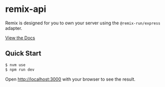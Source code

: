 # remix-api

Remix is designed for you to own your server using the `@remix-run/express` adapter.

[View the Docs](https://remix.run/docs)

## Quick Start

```bash
$ nvm use
$ npm run dev
```

Open [http://localhost:3000](http://localhost:3000) with your browser to see the result.

